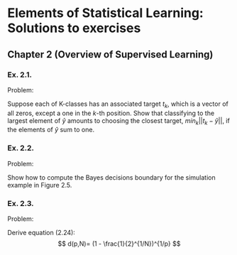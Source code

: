 # Elements of Statistical Learning: Solutions to exercises

## Chapter 2 (Overview of Supervised Learning)

### Ex. 2.1. 

Problem:

Suppose each of K-classes has an associated target $t_k$, which is a vector of all zeros, except a one in the $k$-th position. Show that classifying to the largest element of $\hat{y}$ amounts to choosing the closest target, $min_k ||t_k - \hat{y}||$, if the elements of $\hat{y}$ sum to one.



### Ex. 2.2.

Problem:

Show how to compute the Bayes decisions boundary for the simulation example in Figure 2.5.



### Ex. 2.3.

Problem:

Derive equation (2.24):
$$
d(p,N)= (1 - \frac{1}{2}^{1/N})^{1/p} 
$$
 

